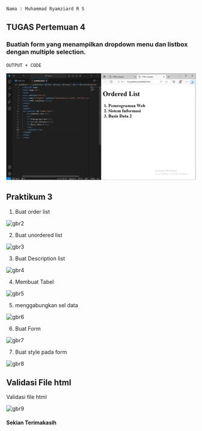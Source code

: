 ```
Nama : Muhammad Ryamziard R S
```

## TUGAS Pertemuan 4

### Buatlah form yang menampilkan dropdown menu dan listbox dengan multiple selection.
```
OUTPUT + CODE
```
![foto1.PNG](foto1.PNG)

## Praktikum 3

1. Buat order list

![gbr2](foto/gbr2.png)

2. Buat unordered list

![gbr3](foto/gbr3.png)

3. Buat Description list

![gbr4](foto/gbr4.png)

4. Membuat Tabel

![gbr5](foto/gbr5.png)

5. menggabungkan sel data

![gbr6](foto/gbr6.png)

6. Buat Form

![gbr7](foto/gbr7.png)

7. Buat style pada form

![gbr8](foto/gbr8.png)

## Validasi File html

Validasi file html

![gbr9](foto/gbr9.png)

#### Sekian Terimakasih
